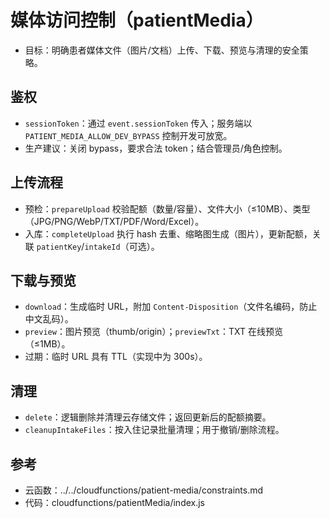 # 媒体访问控制（patientMedia）

- 目标：明确患者媒体文件（图片/文档）上传、下载、预览与清理的安全策略。

## 鉴权
- `sessionToken`：通过 `event.sessionToken` 传入；服务端以 `PATIENT_MEDIA_ALLOW_DEV_BYPASS` 控制开发可放宽。
- 生产建议：关闭 bypass，要求合法 token；结合管理员/角色控制。

## 上传流程
- 预检：`prepareUpload` 校验配额（数量/容量）、文件大小（≤10MB）、类型（JPG/PNG/WebP/TXT/PDF/Word/Excel）。
- 入库：`completeUpload` 执行 hash 去重、缩略图生成（图片），更新配额，关联 `patientKey`/`intakeId`（可选）。

## 下载与预览
- `download`：生成临时 URL，附加 `Content-Disposition`（文件名编码，防止中文乱码）。
- `preview`：图片预览（thumb/origin）；`previewTxt`：TXT 在线预览（≤1MB）。
- 过期：临时 URL 具有 TTL（实现中为 300s）。

## 清理
- `delete`：逻辑删除并清理云存储文件；返回更新后的配额摘要。
- `cleanupIntakeFiles`：按入住记录批量清理；用于撤销/删除流程。

## 参考
- 云函数：../../cloudfunctions/patient-media/constraints.md
- 代码：cloudfunctions/patientMedia/index.js


